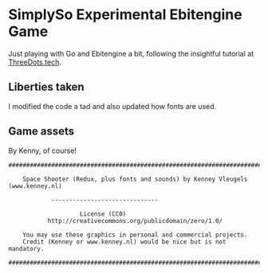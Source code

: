 # SimplySo Experimental Ebitengine Game

Just playing with Go and Ebitengine a bit, following the insightful tutorial at [ThreeDots.tech](https://threedots.tech/post/making-games-in-go/).

## Liberties taken

I modified the code a tad and also updated how fonts are used.

## Game assets

By Kenny, of course!
```text
###############################################################################

	Space Shooter (Redux, plus fonts and sounds) by Kenney Vleugels (www.kenney.nl)

			------------------------------

			        License (CC0)
	       http://creativecommons.org/publicdomain/zero/1.0/

	You may use these graphics in personal and commercial projects.
	Credit (Kenney or www.kenney.nl) would be nice but is not mandatory.

###############################################################################
```

